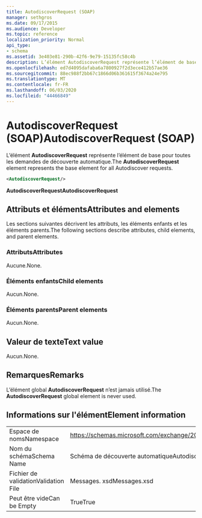 ```yaml
---
title: AutodiscoverRequest (SOAP)
manager: sethgros
ms.date: 09/17/2015
ms.audience: Developer
ms.topic: reference
localization_priority: Normal
api_type:
- schema
ms.assetid: 3e403e81-290b-42f6-9e79-15135fc58c4b
description: L’élément AutodiscoverRequest représente l’élément de base pour toutes les demandes de découverte automatique.
ms.openlocfilehash: ed7d4095dafaba6a7800927f2d3ece412b57ae36
ms.sourcegitcommit: 88ec988f2bb67c1866d06b361615f3674a24e795
ms.translationtype: MT
ms.contentlocale: fr-FR
ms.lasthandoff: 06/03/2020
ms.locfileid: "44466849"
---
```

# <a name="autodiscoverrequest-soap"></a><span data-ttu-id="69f5a-103">AutodiscoverRequest (SOAP)</span><span class="sxs-lookup"><span data-stu-id="69f5a-103">AutodiscoverRequest (SOAP)</span></span>

<span data-ttu-id="69f5a-104">L’élément **AutodiscoverRequest** représente l’élément de base pour toutes les demandes de découverte automatique.</span><span class="sxs-lookup"><span data-stu-id="69f5a-104">The **AutodiscoverRequest** element represents the base element for all Autodiscover requests.</span></span> 
  
```XML
<AutodiscoverRequest/>
```

 <span data-ttu-id="69f5a-105">**AutodiscoverRequest**</span><span class="sxs-lookup"><span data-stu-id="69f5a-105">**AutodiscoverRequest**</span></span>
## <a name="attributes-and-elements"></a><span data-ttu-id="69f5a-106">Attributs et éléments</span><span class="sxs-lookup"><span data-stu-id="69f5a-106">Attributes and elements</span></span>

<span data-ttu-id="69f5a-107">Les sections suivantes décrivent les attributs, les éléments enfants et les éléments parents.</span><span class="sxs-lookup"><span data-stu-id="69f5a-107">The following sections describe attributes, child elements, and parent elements.</span></span>
  
### <a name="attributes"></a><span data-ttu-id="69f5a-108">Attributs</span><span class="sxs-lookup"><span data-stu-id="69f5a-108">Attributes</span></span>

<span data-ttu-id="69f5a-109">Aucune.</span><span class="sxs-lookup"><span data-stu-id="69f5a-109">None.</span></span>
  
### <a name="child-elements"></a><span data-ttu-id="69f5a-110">Éléments enfants</span><span class="sxs-lookup"><span data-stu-id="69f5a-110">Child elements</span></span>

<span data-ttu-id="69f5a-111">Aucun.</span><span class="sxs-lookup"><span data-stu-id="69f5a-111">None.</span></span>
  
### <a name="parent-elements"></a><span data-ttu-id="69f5a-112">Éléments parents</span><span class="sxs-lookup"><span data-stu-id="69f5a-112">Parent elements</span></span>

<span data-ttu-id="69f5a-113">Aucun.</span><span class="sxs-lookup"><span data-stu-id="69f5a-113">None.</span></span>
  
## <a name="text-value"></a><span data-ttu-id="69f5a-114">Valeur de texte</span><span class="sxs-lookup"><span data-stu-id="69f5a-114">Text value</span></span>

<span data-ttu-id="69f5a-115">Aucun.</span><span class="sxs-lookup"><span data-stu-id="69f5a-115">None.</span></span>
  
## <a name="remarks"></a><span data-ttu-id="69f5a-116">Remarques</span><span class="sxs-lookup"><span data-stu-id="69f5a-116">Remarks</span></span>

<span data-ttu-id="69f5a-117">L’élément global **AutodiscoverRequest** n’est jamais utilisé.</span><span class="sxs-lookup"><span data-stu-id="69f5a-117">The **AutodiscoverRequest** global element is never used.</span></span> 
  
## <a name="element-information"></a><span data-ttu-id="69f5a-118">Informations sur l'élément</span><span class="sxs-lookup"><span data-stu-id="69f5a-118">Element information</span></span>

|||
|:-----|:-----|
|<span data-ttu-id="69f5a-119">Espace de noms</span><span class="sxs-lookup"><span data-stu-id="69f5a-119">Namespace</span></span>  <br/> |https://schemas.microsoft.com/exchange/2010/Autodiscover  <br/> |
|<span data-ttu-id="69f5a-120">Nom du schéma</span><span class="sxs-lookup"><span data-stu-id="69f5a-120">Schema Name</span></span>  <br/> |<span data-ttu-id="69f5a-121">Schéma de découverte automatique</span><span class="sxs-lookup"><span data-stu-id="69f5a-121">Autodiscover schema</span></span>  <br/> |
|<span data-ttu-id="69f5a-122">Fichier de validation</span><span class="sxs-lookup"><span data-stu-id="69f5a-122">Validation File</span></span>  <br/> |<span data-ttu-id="69f5a-123">Messages. xsd</span><span class="sxs-lookup"><span data-stu-id="69f5a-123">Messages.xsd</span></span>  <br/> |
|<span data-ttu-id="69f5a-124">Peut être vide</span><span class="sxs-lookup"><span data-stu-id="69f5a-124">Can be Empty</span></span>  <br/> |<span data-ttu-id="69f5a-125">True</span><span class="sxs-lookup"><span data-stu-id="69f5a-125">True</span></span>  <br/> |
   

